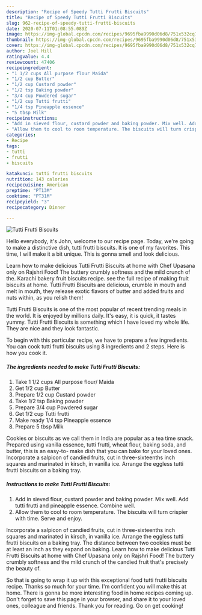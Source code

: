 ```yaml
---
description: "Recipe of Speedy Tutti Frutti Biscuits"
title: "Recipe of Speedy Tutti Frutti Biscuits"
slug: 962-recipe-of-speedy-tutti-frutti-biscuits
date: 2020-07-11T01:08:55.089Z
image: https://img-global.cpcdn.com/recipes/9695fba9990d06d8/751x532cq70/tutti-frutti-biscuits-recipe-main-photo.jpg
thumbnail: https://img-global.cpcdn.com/recipes/9695fba9990d06d8/751x532cq70/tutti-frutti-biscuits-recipe-main-photo.jpg
cover: https://img-global.cpcdn.com/recipes/9695fba9990d06d8/751x532cq70/tutti-frutti-biscuits-recipe-main-photo.jpg
author: Joel Hill
ratingvalue: 4.4
reviewcount: 47406
recipeingredient:
- "1 1/2 cups All purpose flour Maida"
- "1/2 cup Butter"
- "1/2 cup Custard powder"
- "1/2 tsp Baking powder"
- "3/4 cup Powdered sugar"
- "1/2 cup Tutti frutti"
- "1/4 tsp Pineapple essence"
- "5 tbsp Milk"
recipeinstructions:
- "Add in sieved flour, custard powder and baking powder. Mix well. Add tutti frutti and pineapple essence. Combine well."
- "Allow them to cool to room temperature. The biscuits will turn crispier with time. Serve and enjoy."
categories:
- Recipe
tags:
- tutti
- frutti
- biscuits

katakunci: tutti frutti biscuits 
nutrition: 143 calories
recipecuisine: American
preptime: "PT13M"
cooktime: "PT31M"
recipeyield: "3"
recipecategory: Dinner

---
```



![Tutti Frutti Biscuits](https://img-global.cpcdn.com/recipes/9695fba9990d06d8/751x532cq70/tutti-frutti-biscuits-recipe-main-photo.jpg)

Hello everybody, it's John, welcome to our recipe page. Today, we're going to make a distinctive dish, tutti frutti biscuits. It is one of my favorites. This time, I will make it a bit unique. This is gonna smell and look delicious.

Learn how to make delicious Tutti Frutti Biscuits at home with Chef Upasana only on Rajshri Food! The buttery crumbly softness and the mild crunch of the. Karachi bakery fruit biscuits recipe. see the full recipe of making fruit biscuits at home. Tutti Frutti Biscuits are delicious, crumble in mouth and melt in mouth, they release exotic flavors of butter and added fruits and nuts within, as you relish them!

Tutti Frutti Biscuits is one of the most popular of recent trending meals in the world. It is enjoyed by millions daily. It's easy, it is quick, it tastes yummy. Tutti Frutti Biscuits is something which I have loved my whole life. They are nice and they look fantastic.


To begin with this particular recipe, we have to prepare a few ingredients. You can cook tutti frutti biscuits using 8 ingredients and 2 steps. Here is how you cook it.

<!--inarticleads1-->

##### The ingredients needed to make Tutti Frutti Biscuits:

1. Take 1 1/2 cups All purpose flour/ Maida
1. Get 1/2 cup Butter
1. Prepare 1/2 cup Custard powder
1. Take 1/2 tsp Baking powder
1. Prepare 3/4 cup Powdered sugar
1. Get 1/2 cup Tutti frutti
1. Make ready 1/4 tsp Pineapple essence
1. Prepare 5 tbsp Milk


Cookies or biscuits as we call them in India are popular as a tea time snack. Prepared using vanilla essence, tutti frutti, wheat flour, baking soda, and butter, this is an easy-to- make dish that you can bake for your loved ones. Incorporate a salpicon of candied fruits, cut in three-sixteenths inch squares and marinated in kirsch, in vanilla ice. Arrange the eggless tutti frutti biscuits on a baking tray. 

<!--inarticleads2-->

##### Instructions to make Tutti Frutti Biscuits:

1. Add in sieved flour, custard powder and baking powder. Mix well. Add tutti frutti and pineapple essence. Combine well.
1. Allow them to cool to room temperature. The biscuits will turn crispier with time. Serve and enjoy.


Incorporate a salpicon of candied fruits, cut in three-sixteenths inch squares and marinated in kirsch, in vanilla ice. Arrange the eggless tutti frutti biscuits on a baking tray. The distance between two cookies must be at least an inch as they expand on baking. Learn how to make delicious Tutti Frutti Biscuits at home with Chef Upasana only on Rajshri Food! The buttery crumbly softness and the mild crunch of the candied fruit that&#39;s precisely the beauty of. 

So that is going to wrap it up with this exceptional food tutti frutti biscuits recipe. Thanks so much for your time. I'm confident you will make this at home. There is gonna be more interesting food in home recipes coming up. Don't forget to save this page in your browser, and share it to your loved ones, colleague and friends. Thank you for reading. Go on get cooking!
